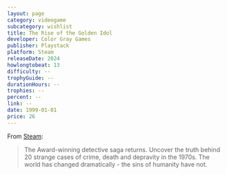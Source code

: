 ```yaml
---
layout: page
category: videogame
subcategory: wishlist
title: The Rise of the Golden Idol
developer: Color Gray Games
publisher: Playstack
platform: Steam
releaseDate: 2024
howlongtobeat: 13
difficulty: --
trophyGuide: --
durationHours: --
trophies: --
percent: --
link: --
date: 1999-01-01
price: 26
---
```


From [Steam](https://store.steampowered.com/app/2716400/The_Rise_of_the_Golden_Idol/):

> The Award-winning detective saga returns. Uncover the truth behind 20 strange cases of crime, death and depravity in the 1970s. The world has changed dramatically - the sins of humanity have not.
